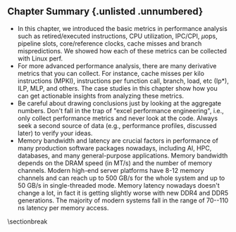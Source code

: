 

## Chapter Summary {.unlisted .unnumbered}

* In this chapter, we introduced the basic metrics in performance analysis such as retired/executed instructions, CPU utilization, IPC/CPI, $\mu$ops, pipeline slots, core/reference clocks, cache misses and branch mispredictions. We showed how each of these metrics can be collected with Linux perf.
* For more advanced performance analysis, there are many derivative metrics that you can collect. For instance, cache misses per kilo instructions (MPKI), instructions per function call, branch, load, etc (Ip*), ILP, MLP, and others. The case studies in this chapter show how you can get actionable insights from analyzing these metrics. 
* Be careful about drawing conclusions just by looking at the aggregate numbers. Don't fall in the trap of "excel performance engineering", i.e., only collect performance metrics and never look at the code. Always seek a second source of data (e.g., performance profiles, discussed later) to verify your ideas.
* Memory bandwidth and latency are crucial factors in performance of many production software packages nowadays, including AI, HPC, databases, and many general-purpose applications. Memory bandwidth depends on the DRAM speed (in MT/s) and the number of memory channels. Modern high-end server platforms have 8-12 memory channels and can reach up to 500 GB/s for the whole system and up to 50 GB/s in single-threaded mode. Memory latency nowadays doesn't change a lot, in fact it is getting slightly worse with new DDR4 and DDR5 generations. The majority of modern systems fall in the range of 70--110 ns latency per memory access.

\sectionbreak



